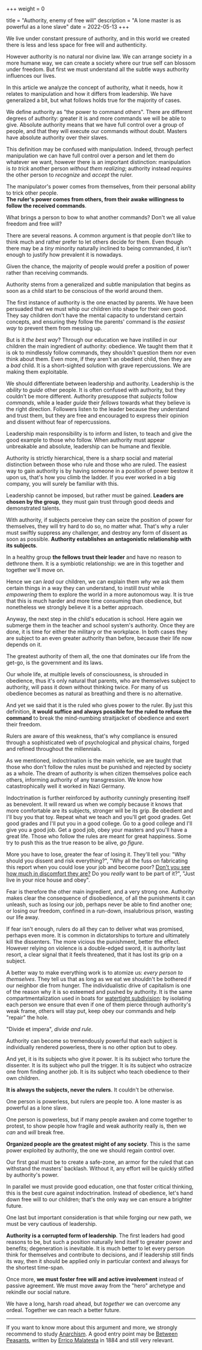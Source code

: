 +++
weight = 0

title = "Authority, enemy of free will"
description = "A lone master is as powerful as a lone slave"
date = 2022-05-13
+++

We live under constant pressure of authority, and in this world we created there is less and less space for free will and authenticity.

However authority is no natural nor divine law. We can arrange society in a more humane way, we can create a society where our true self can blossom under freedom. But first we must understand all the subtle ways authority influences our lives.

In this article we analyze the concept of authority, what it needs, how it relates to manipulation and how it differs from leadership. We have generalized a bit, but what follows holds true for the majority of cases.

We define authority as "the power to command others". There are different degrees of authority: greater it is and more commands we will be able to give. Absolute authority means that we have full control over a group of people, and that they will execute our commands without doubt. Masters have absolute authority over their slaves.

This definition may be confused with manipulation. Indeed, through perfect manipulation we can have full control over a person and let them do whatever we want, however there is an important distinction: manipulation is *to trick* another person *without them realizing*; authority instead *requires* the other person to *recognize* and *accept* the ruler.

The manipulator's power comes from themselves, from their personal ability to trick other people.  
**The ruler's power comes from others, from their awake willingness to follow the received commands**.

What brings a person to bow to what another commands? Don't we all value freedom and free will?

There are several reasons. A common argument is that people don't like to think much and rather prefer to let others decide for them. Even though there may be a *tiny* minority naturally inclined to being commanded, it isn't enough to justify how prevalent it is nowadays.

Given the chance, the majority of people would prefer a position of power rather than receiving commands.

Authority stems from a generalized and subtle manipulation that begins as soon as a child start to be conscious of the world around them.

The first instance of authority is the one enacted by parents. We have been persuaded that we must whip our children into shape for their own good. They say children don't have the mental capacity to understand certain concepts, and ensuring they follow the parents' command is *the easiest way* to prevent them from messing up.

But is it *the best way*? Through our education we have instilled in our children the main ingredient of authority: obedience. We taught them that it is ok to mindlessly follow commands, they shouldn't question them nor even think about them. Even more, if they aren't an obedient child, then they are a *bad* child. It is a short-sighted solution with grave repercussions. We are making them exploitable.

We should differentiate between leadership and authority. Leadership is the *ability* to *guide* other people. It is often confused with authority, but they couldn't be more different. Authority presuppose that *subjects* follow *commands*, while a leader *guide* their *fellows* towards what they believe is the right direction. Followers listen to the leader because they understand and trust them, but they are free and encouraged to express their opinion and dissent without fear of repercussions.

Leadership main responsibility is to inform and listen, to teach and give the good example to those who follow. When authority must appear unbreakable and absolute, leadership can be humane and flexible.

Authority is strictly hierarchical, there is a sharp social and material distinction between those who rule and those who are ruled. The easiest way to gain authority is by having someone in a position of power bestow it upon us, that's how you climb the ladder. If you ever worked in a big company, you will surely be familiar with this.

Leadership cannot be imposed, but rather must be gained. **Leaders are chosen by the group**, they must gain trust through good deeds and demonstrated talents.

With authority, if subjects perceive they can seize the position of power for themselves, they will try hard to do so, no matter what. That's why a ruler must swiftly suppress any challenger, and destroy any form of dissent as soon as possible. **Authority establishes an antagonistic relationship with its subjects**.  

In a healthy group **the fellows trust their leader** and have no reason to dethrone them. It is a symbiotic relationship: we are in this together and together we'll move on.

Hence we can *lead* our children, we can explain them *why* we ask them certain things in a way they can understand, to instill *trust* while *empowering* them to explore the world in a more autonomous way. It is true that this is much harder and more time consuming than obedience, but nonetheless we strongly believe it is a better approach.

Anyway, the next step in the child's education is school. Here again we submerge them in the teacher and school system's authority. Once they are done, it is time for either the military or the workplace. In both cases they are subject to an even greater authority than before, because their life now depends on it.

The greatest authority of them all, the one that dominates our life from the get-go, is the government and its laws.

Our whole life, at multiple levels of consciousness, is shrouded in obedience, thus it's only natural that parents, who are themselves subject to authority, will pass it down without thinking twice. For many of us obedience becomes as natural as breathing and there is no alternative.

And yet we said that it is the ruled who gives power to the ruler. By just this definition, **it would suffice and always possible for the ruled to refuse the command** to break the mind-numbing straitjacket of obedience and exert their freedom.

Rulers are aware of this weakness, that's why compliance is ensured through a sophisticated web of psychological and physical chains, forged and refined throughout the millennials.

As we mentioned, indoctrination is the main vehicle, we are taught that those who don't follow the rules must be punished and rejected by society as a whole. The dream of authority is when citizen themselves police each others, informing authority of any transgression. We know how catastrophically well it worked in Nazi Germany.

Indoctrination is further reinforced by authority cunningly presenting itself as benevolent. It will reward us when we comply because it knows that more comfortable are its subjects, stronger will be its grip. Be obedient and I'll buy you that toy. Repeat what we teach and you'll get good grades. Get good grades and I'll put you in a good college. Go to a good college and I'll give you a good job. Get a good job, obey your masters and you'll have a great life. Those who follow the rules are meant for great happiness. Some try to push this as the true reason to be alive, *go figure*.

More you have to lose, greater the fear of losing it. They'll tell you: "Why should you dissent and risk everything?", "Why all the fuss on fabricating this report when you could lose your job and become poor? [Don't you see how much in discomfort they are?](@/blog/systemic-poverty/index.md) Do you *really* want to be part of it?", "Just live in your nice house and obey".

Fear is therefore the other main ingredient, and a very strong one. Authority makes clear the consequence of disobedience, of all the punishments it can unleash, such as losing our job, perhaps never be able to find another one; or losing our freedom, confined in a run-down, insalubrious prison, wasting our life away.

If fear isn't enough, rulers do all they can to deliver what was promised, perhaps even more. It is common in dictatorships to torture and ultimately kill the dissenters. The more vicious the punishment, better the effect. However relying on violence is a double-edged sword, it is authority last resort, a clear signal that it feels threatened, that it has lost its grip on a subject.

A better way to make everything work is to atomize us: *every person to themselves*. They tell us that as long as we eat we shouldn't be bothered if our neighbor die from hunger. The individualistic drive of capitalism is one of the reason why it is so esteemed and pushed by authority. It is the same compartmentalization used in boats for [watertight subdivision](https://en.wikipedia.org/wiki/Compartment_%28ship%29#Watertight_subdivision): by isolating each person we ensure that even if one of them pierce through authority's weak frame, others will stay put, keep obey our commands and help "repair" the hole.

"Divide et impera", *divide and rule*.

Authority can become so tremendously powerful that each subject is individually rendered powerless, there is no other option but to obey.

And yet, it is its subjects who give it power. It is its subject who torture the dissenter. It is its subject who pull the trigger. It is its subject who ostracize one from finding another job. It is its subject who teach obedience to their own children.

**It is always the subjects, never the rulers**. It couldn't be otherwise.

One person is powerless, but rulers are people too. A lone master is as powerful as a lone slave.

One person is powerless, but if many people awaken and come together to protest, to show people how fragile and weak authority really is, then we *can* and *will* break free.

**Organized people are the greatest might of any society**. This is the same power exploited by authority, the one we should regain control over.

Our first goal must be to create a safe-zone, an armor for the ruled that can withstand the masters' backlash. Without it, any effort will be quickly stifled by authority's power.

In parallel we must provide good education, one that foster critical thinking, this is the best cure against indoctrination. Instead of obedience, let's hand down free will to our children; that's the only way we can ensure a brighter future.

One last but important consideration is that while forging our new path, we must be very cautious of leadership.

**Authority is a corrupted form of leadership**. The first leaders had good reasons to be, but such a position naturally lend itself to greater power and benefits; degeneration is inevitable. It is much better to let every person think for themselves and contribute to decisions, and if leadership still finds its way, then it should be applied only in particular context and always for the shortest time-span.

Once more, **we must foster free will and active involvement** instead of passive agreement. We must move away from the "hero" archetype and rekindle our social nature.

We have a long, harsh road ahead, but *together* we can overcome any ordeal. Together we can reach a better future.

---

If you want to know more about this argument and more, we strongly recommend to study [Anarchism](https://en.wikipedia.org/wiki/Anarchism). A good entry point may be [Between Peasants](https://theanarchistlibrary.org/library/errico-malatesta-between-peasants), written by [Errico Malatesta](https://en.wikipedia.org/wiki/Errico_Malatesta) in 1884 and still very relevant.
